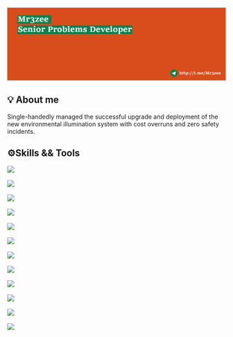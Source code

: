 [![Header](https://github.com/Mr3zee/Mr3zee/blob/main/resourses/github-header-image.png "Header")](http://t.me/Mr3zee)

## 💡 About me 

Single-handedly managed the successful upgrade and deployment of the new environmental illumination system with cost overruns and zero safety incidents. 

## ⚙️Skills && Tools

![](https://img.shields.io/badge/Language-Java-informational?style=flat&logo=java&logoColor=white&labelColor=0B814D&color=D94D1C)

![](https://img.shields.io/badge/IDE-IntelliJ_IDEA-informational?style=flat&logo=intellij-idea&labelColor=0B814D&logoColor=white&color=D94D1C)

![](https://img.shields.io/badge/Build-Maven-informational?style=flat&logo=apache-maven&labelColor=0B814D&logoColor=white&color=D94D1C)

![](https://img.shields.io/badge/Language-Kotlin-informational?style=flat&logo=kotlin&logoColor=white&labelColor=0B814D&color=D94D1C)

![](https://img.shields.io/badge/Build-Gradle-informational?style=flat&logo=gradle&labelColor=0B814D&logoColor=white&color=D94D1C)

![](https://img.shields.io/badge/Language-C++-informational?style=flat&logo=c%2b%2b&labelColor=0B814D&logoColor=white&color=D94D1C)

![](https://img.shields.io/badge/Language%3F-Javascript-informational?style=flat&logo=javascript&logoColor=white&labelColor=0B814D&color=D94D1C)

![](https://img.shields.io/badge/Language-Python-informational?style=flat&logo=python&logoColor=white&labelColor=0B814D&color=D94D1C)

![](https://img.shields.io/badge/Git-master-informational?style=flat&logo=git&logoColor=white&labelColor=0B814D&color=D94D1C)

![](https://img.shields.io/badge/Math-sometimes-informational?style=flat&logo=wolfram&logoColor=white&labelColor=0B814D&color=D94D1C)

![](https://img.shields.io/badge/English-86%-informational?style=flat&logo=the-conversation&logoColor=white&labelColor=0B814D&color=D94D1C)

![](https://img.shields.io/badge/Hotel%3F-Trivago-informational?style=flat&logo=trulia&logoColor=white&labelColor=0B814D&color=D94D1C)



